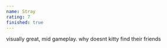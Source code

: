 ```yaml
---
name: Stray
rating: 7
finished: true
---
```


visually great, mid gameplay. why doesnt kitty find their friends
